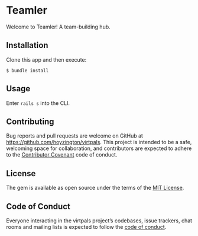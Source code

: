 # Teamler

Welcome to Teamler! A team-building hub.

## Installation

Clone this app and then execute:

    $ bundle install

## Usage

Enter `rails s` into the CLI. 

## Contributing

Bug reports and pull requests are welcome on GitHub at https://github.com/hoyzington/virtpals. This project is intended to be a safe, welcoming space for collaboration, and contributors are expected to adhere to the [Contributor Covenant](http://contributor-covenant.org) code of conduct.

## License

The gem is available as open source under the terms of the [MIT License](https://opensource.org/licenses/MIT).

## Code of Conduct

Everyone interacting in the virtpals project’s codebases, issue trackers, chat rooms and mailing lists is expected to follow the [code of conduct](https://https://github.com/hoyzington/virtpals/blob/master/CODE_OF_CONDUCT.md).